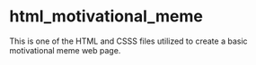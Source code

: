 # html_motivational_meme
This is one of the HTML and CSSS files utilized to create a basic motivational meme web page.
